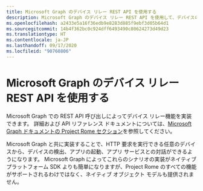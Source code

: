 ```yaml
---
title: Microsoft Graph のデバイス リレー REST API を使用する
description: Microsoft Graph のデバイス リレー REST API を使用して、デバイスの検出、アプリの起動、アプリ サービスとの対話を行う方法について説明します。
ms.openlocfilehash: a2433e5a16f36edb9e8283d885f9ebf3d05b64d1
ms.sourcegitcommit: 14b4f362bc0c924dff6493490c80624273d49d23
ms.translationtype: HT
ms.contentlocale: ja-JP
ms.lasthandoff: 09/17/2020
ms.locfileid: "90760806"
---
```

# <a name="using-microsoft-graphs-device-relay-rest-apis"></a>Microsoft Graph のデバイス リレー REST API を使用する

Microsoft Graph での REST API 呼び出しによってデバイス リレー機能を実装できます。 詳細および API リファレンス ドキュメントについては、[Microsoft Graph ドキュメントの Project Rome セクション](https://developer.microsoft.com/graph/docs/api-reference/beta/resources/project_rome_overview#devices)を参照してください。

Microsoft Graph と共に実装することで、HTTP 要求を実行できる任意のデバイスから、デバイスの検出、アプリの起動、アプリ サービスとの対話ができるようになります。 Microsoft Graph によってこれらのシナリオの実装がネイティブ プラットフォーム SDK よりも簡単になりますが、Project Rome のすべての機能がサポートされるわけではなく、ネイティブ オブジェクト モデルも提供されません。